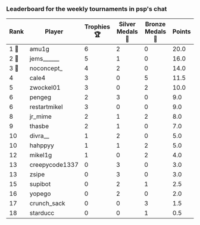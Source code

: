 ### Leaderboard for the weekly tournaments in psp's chat
| Rank | Player | Trophies 🏆 | Silver Medals 🥈 | Bronze Medals 🥉 | Points |
|------|--------|-------------|------------------|------------------|--------|
| 1 🥇 | amu1g | 6 | 2 | 0 | 20.0 |
| 2 🥈 | jems______ | 5 | 1 | 0 | 16.0 |
| 3 🥉 | noconcept_ | 4 | 2 | 0 | 14.0 |
| 4 | cale4 | 3 | 0 | 5 | 11.5 |
| 5 | zwockel01 | 3 | 0 | 2 | 10.0 |
| 6 | pengeg | 2 | 3 | 0 | 9.0 |
| 6 | restartmikel | 3 | 0 | 0 | 9.0 |
| 8 | jr_mime | 2 | 1 | 2 | 8.0 |
| 9 | thasbe | 2 | 1 | 0 | 7.0 |
| 10 | divra__ | 1 | 2 | 0 | 5.0 |
| 10 | hahppyy | 1 | 1 | 2 | 5.0 |
| 12 | mikel1g | 1 | 0 | 2 | 4.0 |
| 13 | creepycode1337 | 0 | 3 | 0 | 3.0 |
| 13 | zsipe | 0 | 3 | 0 | 3.0 |
| 15 | supibot | 0 | 2 | 1 | 2.5 |
| 16 | yopego | 0 | 2 | 0 | 2.0 |
| 17 | crunch_sack | 0 | 0 | 3 | 1.5 |
| 18 | starducc | 0 | 0 | 1 | 0.5 |
